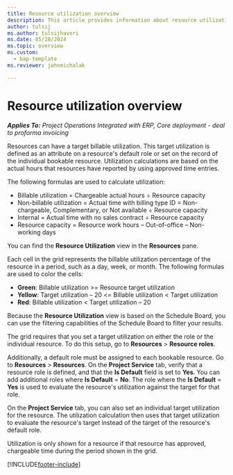 ```yaml
---
title: Resource utilization overview
description: This article provides information about resource utilization in Project Operations.
author: tulsij
ms.author: tulsijhaveri
ms.date: 05/28/2024
ms.topic: overview
ms.custom: 
  - bap-template
ms.reviewer: johnmichalak

---
```


# Resource utilization overview

_**Applies To:** Project Operations Integrated with ERP, Core deployment - deal to proforma invoicing_

Resources can have a target billable utilization. This target utilization is defined as an attribute on a resource's default role or set on the record of the individual bookable resource. Utilization calculations are based on the actual hours that resources have reported by using approved time entries.

The following formulas are used to calculate utilization:

  - Billable utilization = Chargeable actual hours ÷ Resource capacity
  - Non-billable utilization = Actual time with billing type ID = Non-chargeable, Complementary, or Not available ÷ Resource capacity
  - Internal = Actual time with no sales contract ÷ Resource capacity
  - Resource capacity = Resource work hours – Out-of-office – Non-working days

You can find the **Resource Utilization** view in the **Resources** pane.

Each cell in the grid represents the billable utilization percentage of the resource in a period, such as a day, week, or month. The following formulas are used to color the cells:

  - **Green**: Billable utilization >= Resource target utilization
  - **Yellow**: Target utilization – 20 <= Billable utilization < Target utilization
  - **Red**: Billable utilization < Target utilization – 20

Because the **Resource Utilization** view is based on the Schedule Board, you can use the filtering capabilities of the Schedule Board to filter your results.

The grid requires that you set a target utilization on either the role or the individual resource. To do this setup, go to **Resources** > **Resource roles**.

Additionally, a default role must be assigned to each bookable resource. Go to **Resources** > **Resources**. On the **Project Service** tab, verify that a resource role is defined, and that the **Is Default** field is set to **Yes**. You can add additional roles where **Is Default** = **No**. The role where the **Is Default** = **Yes** is used to evaluate the resource's utilization against the target for that role.

On the **Project Service** tab, you can also set an individual target utilization for the resource. The utilization calculation then uses that target utilization to evaluate the resource's target instead of the target of the resource's default role.

Utilization is only shown for a resource if that resource has approved, chargeable time during the period shown in the grid.


[!INCLUDE[footer-include](../includes/footer-banner.md)]
